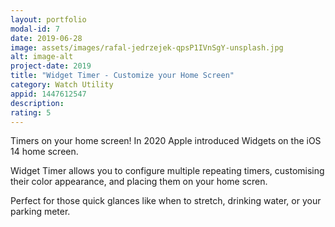 ```yaml
---
layout: portfolio
modal-id: 7
date: 2019-06-28
image: assets/images/rafal-jedrzejek-qpsP1IVnSgY-unsplash.jpg
alt: image-alt
project-date: 2019
title: "Widget Timer - Customize your Home Screen"
category: Watch Utility
appid: 1447612547
description: 
rating: 5
---
```


Timers on your home screen! In 2020 Apple introduced Widgets on the iOS 14 home screen.

Widget Timer allows you to configure multiple repeating timers, customising their color appearance, and placing them on your home scren.

Perfect for those quick glances like when to stretch, drinking water, or your parking meter.
